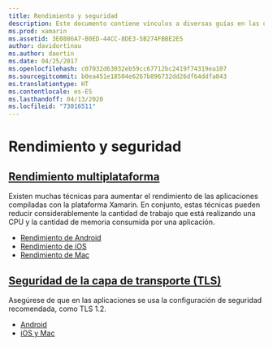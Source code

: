 ```yaml
---
title: Rendimiento y seguridad
description: Este documento contiene vínculos a diversas guías en las que se describen técnicas para mejorar el rendimiento en aplicaciones Xamarin.iOS, Xamarin.Android y Xamarin.Mac.
ms.prod: xamarin
ms.assetid: 3E0886A7-B0ED-44CC-8DE3-5B274FBBE2E5
author: davidortinau
ms.author: daortin
ms.date: 04/25/2017
ms.openlocfilehash: c07032d63032eb59cc67712bc2419f74319ea107
ms.sourcegitcommit: b0ea451e18504e6267b896732dd26df64ddfa843
ms.translationtype: HT
ms.contentlocale: es-ES
ms.lasthandoff: 04/13/2020
ms.locfileid: "73016511"
---
```

# <a name="performance-and-security"></a>Rendimiento y seguridad

## <a name="cross-platform-performance"></a>[Rendimiento multiplataforma](memory-perf-best-practices.md)

Existen muchas técnicas para aumentar el rendimiento de las aplicaciones compiladas con la plataforma Xamarin. En conjunto, estas técnicas pueden reducir considerablemente la cantidad de trabajo que está realizando una CPU y la cantidad de memoria consumida por una aplicación.

- [Rendimiento de Android](~/android/deploy-test/performance.md?context=xamarin/cross-platform)
- [Rendimiento de iOS](~/ios/deploy-test/performance.md?context=xamarin/cross-platform)
- [Rendimiento de Mac](~/mac/deploy-test/performance.md?context=xamarin/cross-platform)

## <a name="transport-layer-security-tls"></a>[Seguridad de la capa de transporte (TLS)](~/cross-platform/app-fundamentals/transport-layer-security.md)

Asegúrese de que en las aplicaciones se usa la configuración de seguridad recomendada, como TLS 1.2.

- [Android](~/android/app-fundamentals/http-stack.md?context=xamarin/cross-platform)
- [iOS y Mac](~/cross-platform/macios/http-stack.md?context=xamarin/cross-platform)
